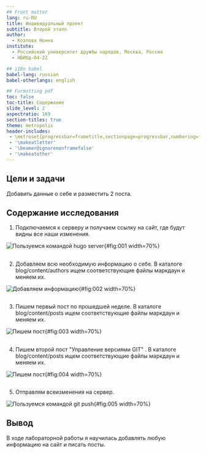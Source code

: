 ```yaml
---
## Front matter
lang: ru-RU
title: Индивидуальный проект
subtitle: Второй этапп
author:
  - Козлова Нонна
institute:
  - Российский университет дружбы народов, Москва, Россия
  - НБИбд-04-22

## i18n babel
babel-lang: russian
babel-otherlangs: english

## Formatting pdf
toc: false
toc-title: Содержание
slide_level: 2
aspectratio: 169
section-titles: true
theme: metropolis
header-includes:
 - \metroset{progressbar=frametitle,sectionpage=progressbar,numbering=fraction}
 - '\makeatletter'
 - '\beamer@ignorenonframefalse'
 - '\makeatother'
---
```


## Цели и задачи

Добавить данные о себе и разместить 2 поста.

## Содержание исследования

1.  Подключаемся к серверу и получаем ссылку на сайт, где будут видны все наши изменения. 

![Пользуемся командой hugo server](image/1.png){#fig:001 width=70%}

##

2. Добавляем всю необходимую информацию о себе. В каталоге blog/content/authors ищем соответствующие файлы маркдаун и меняем их.

![Добавляем информацию](image/2.png){#fig:002 width=70%}

##

3. Пишем первый пост по прошедшей неделе. В каталоге blog/content/posts ищем соответствующие файлы маркдаун и меняем их.

![Пишем пост](image/3.png){#fig:003 width=70%}

##

4. Пишем второй пост "Управление версиями GIT" . В каталоге blog/content/posts ищем соответствующие файлы маркдаун и меняем их.

![Пишем пост](image/4.png){#fig:004 width=70%}

##

5. Отправлям всеизменения на сервер. 

![Пользуемся командой git push](image/5.png){#fig:005 width=70%}

## Вывод

В ходе лабораторной работы я научилась добавлять любую информацию на сайт и писать посты.

